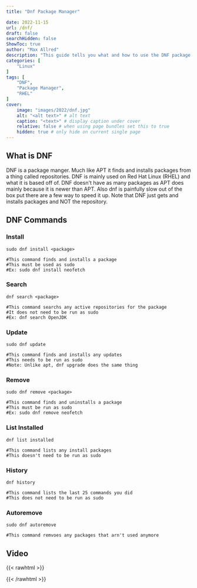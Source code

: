 ```yaml
---
title: "Dnf Package Manager"

date: 2022-11-15
url: /dnf/
draft: false
searchHidden: false
ShowToc: true
author: "Max Allred"
description: "This guide tells you what and how to use the DNF package manager"
categories: [
    "Linux"
]
tags: [
    "DNF",
    "Package Manager",
    "RHEL"
]
cover:
    image: "images/2022/dnf.jpg"
    alt: "<alt text>" # alt text
    caption: "<text>" # display caption under cover
    relative: false # when using page bundles set this to true
    hidden: true # only hide on current single page
---
```


## What is DNF
DNF is a package manger. Much like APT it finds and installs packages from a thing called repositories. DNF is mainly used on Red Hat Linux (RHEL) and what it is based off of. DNF doesn't have as many packages as APT does mainly because it is newer than APT. Also dnf is painfully slow out of the box put there are a few way to speed it up. Note that DNF just gets and installs packages and NOT the repository.

## DNF Commands 

### Install
```
sudo dnf install <package>

#This command finds and installs a package
#This must be used as sudo
#Ex: sudo dnf install neofetch
```

### Search
```
dnf search <package>

#This command searchs any active repositories for the package
#It does not need to be run as sudo
#Ex: dnf search OpenJDK
```

### Update
```
sudo dnf update

#This command finds and installs any updates
#This needs to be run as sudo
#Note: Unlike apt, dnf upgrade does the same thing
```

### Remove
```
sudo dnf remove <package>

#This command finds and uninstalls a package
#This must be run as sudo
#Ex: sudo dnf remove neofetch
```

### List Installed
```
dnf list installed

#This command lists any install packages
#This doesn't need to be run as sudo
```

### History
```
dnf history

#This command lists the last 25 commands you did
#This does not need to be run as sudo
```

### Autoremove
```
sudo dnf autoremove

#This command remvoes any packages that arn't used anymore
```


## Video
{{< rawhtml >}}    
    
{{< /rawhtml >}}

